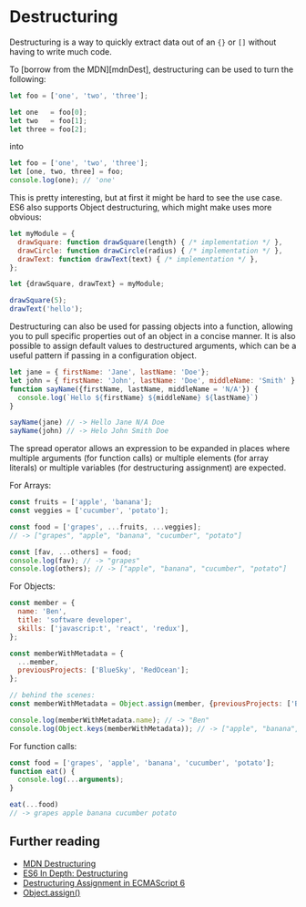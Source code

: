 # Destructuring

Destructuring is a way to quickly extract data out of an `{}` or `[]` without
having to write much code.

To [borrow from the MDN][mdnDest], destructuring can be used to turn the
following:

```js
let foo = ['one', 'two', 'three'];

let one   = foo[0];
let two   = foo[1];
let three = foo[2];
```

into

```js
let foo = ['one', 'two', 'three'];
let [one, two, three] = foo;
console.log(one); // 'one'
```

This is pretty interesting, but at first it might be hard to see the use case.
ES6 also supports Object destructuring, which might make uses more obvious:

```js
let myModule = {
  drawSquare: function drawSquare(length) { /* implementation */ },
  drawCircle: function drawCircle(radius) { /* implementation */ },
  drawText: function drawText(text) { /* implementation */ },
};

let {drawSquare, drawText} = myModule;

drawSquare(5);
drawText('hello');
```

Destructuring can also be used for passing objects into a function, allowing you to pull specific properties out of an object in a concise manner. It is also possible to assign default values to destructured arguments, which can be a useful pattern if passing in a configuration object.


```js
let jane = { firstName: 'Jane', lastName: 'Doe'};
let john = { firstName: 'John', lastName: 'Doe', middleName: 'Smith' }
function sayName({firstName, lastName, middleName = 'N/A'}) {
  console.log(`Hello ${firstName} ${middleName} ${lastName}`)  
}

sayName(jane) // -> Hello Jane N/A Doe
sayName(john) // -> Helo John Smith Doe
```

The spread operator allows an expression to be expanded in places where multiple arguments (for function calls) or multiple elements (for array literals) or multiple variables  (for destructuring assignment) are expected.

For Arrays:
```js
const fruits = ['apple', 'banana'];
const veggies = ['cucumber', 'potato'];

const food = ['grapes', ...fruits, ...veggies];
// -> ["grapes", "apple", "banana", "cucumber", "potato"]

const [fav, ...others] = food;
console.log(fav); // -> "grapes"
console.log(others); // -> ["apple", "banana", "cucumber", "potato"]
```

For Objects:
```js
const member = {
  name: 'Ben',
  title: 'software developer',
  skills: ['javascrip:t', 'react', 'redux'],
};

const memberWithMetadata = {
  ...member,
  previousProjects: ['BlueSky', 'RedOcean'];
};

// behind the scenes:
const memberWithMetadata = Object.assign(member, {previousProjects: ['BlueSky', 'RedOcean']});

console.log(memberWithMetadata.name); // -> "Ben"
console.log(Object.keys(memberWithMetadata)); // -> ["apple", "banana", "cucumber", "potato"]
```

For function calls:
```js
const food = ['grapes', 'apple', 'banana', 'cucumber', 'potato'];
function eat() {
  console.log(...arguments);
}

eat(...food)
// -> grapes apple banana cucumber potato
```

## Further reading
* [MDN Destructuring](https://developer.mozilla.org/en/docs/Web/JavaScript/Reference/Operators/Destructuring_assignment)
* [ES6 In Depth: Destructuring](https://hacks.mozilla.org/2015/05/es6-in-depth-destructuring/)
* [Destructuring Assignment in ECMAScript 6](http://fitzgeraldnick.com/weblog/50/)
* [Object.assign()](https://developer.mozilla.org/en/docs/Web/JavaScript/Reference/Global_Objects/Object/assign)
